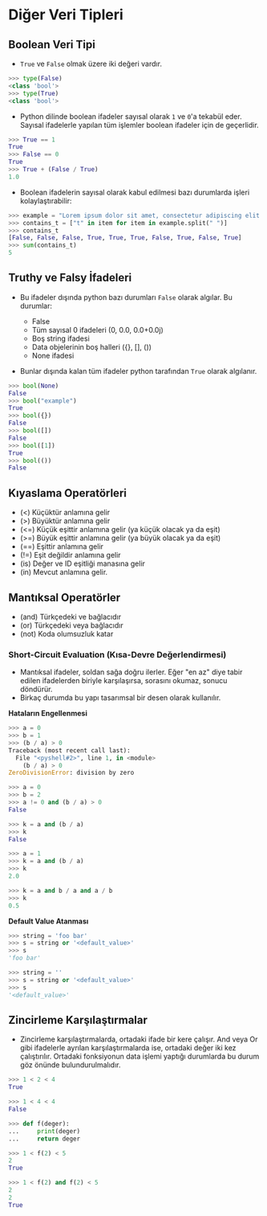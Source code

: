# Diğer Veri Tipleri

## Boolean Veri Tipi

* `True` ve `False` olmak üzere iki değeri vardır.

```python
>>> type(False)
<class 'bool'>
>>> type(True)
<class 'bool'>
```

- Python dilinde boolean ifadeler sayısal olarak `1` ve `0`'a tekabül eder. Sayısal ifadelerle yapılan tüm işlemler boolean ifadeler için de geçerlidir.

```python
>>> True == 1
True
>>> False == 0
True
>>> True + (False / True)
1.0
```

- Boolean ifadelerin sayısal olarak kabul edilmesi bazı durumlarda işleri kolaylaştırabilir:

```python
>>> example = "Lorem ipsum dolor sit amet, consectetur adipiscing elit. Vivamus pharetra."
>>> contains_t = ["t" in item for item in example.split(" ")]
>>> contains_t
[False, False, False, True, True, True, False, True, False, True]
>>> sum(contains_t)
5
```

## Truthy ve Falsy İfadeleri

- Bu ifadeler dışında python bazı durumları `False` olarak algılar. Bu durumlar:
    - False
    - Tüm sayısal 0 ifadeleri (0, 0.0, 0.0+0.0j)
    - Boş string ifadesi
    - Data objelerinin boş halleri ({}, [], ())
    - None ifadesi

- Bunlar dışında kalan tüm ifadeler python tarafından `True` olarak algılanır.

```python
>>> bool(None)
False
>>> bool("example")
True
>>> bool({})
False
>>> bool([])
False
>>> bool([1])
True
>>> bool(())
False
```
## Kıyaslama Operatörleri

- (<) Küçüktür anlamına gelir
- (>) Büyüktür anlamına gelir
- (<=) Küçük eşittir anlamına gelir (ya küçük olacak ya da eşit)
- (>=) Büyük eşittir anlamına gelir (ya büyük olacak ya da eşit)
- (==) Eşittir anlamına gelir
- (!=) Eşit değildir anlamına gelir
- (is) Değer ve ID eşitliği manasına gelir
- (in) Mevcut anlamına gelir.

## Mantıksal Operatörler

- (and) Türkçedeki ve bağlacıdır
- (or) Türkçedeki veya bağlacıdır
- (not) Koda olumsuzluk katar

### Short-Circuit Evaluation (Kısa-Devre Değerlendirmesi)

- Mantıksal ifadeler, soldan sağa doğru ilerler. Eğer "en az" diye tabir edilen ifadelerden biriyle karşılaşırsa, sorasını okumaz, sonucu döndürür.
- Birkaç durumda bu yapı tasarımsal bir desen olarak kullanılır. 

**Hataların Engellenmesi**

```python
>>> a = 0
>>> b = 1
>>> (b / a) > 0
Traceback (most recent call last):
  File "<pyshell#2>", line 1, in <module>
    (b / a) > 0
ZeroDivisionError: division by zero

>>> a = 0
>>> b = 2
>>> a != 0 and (b / a) > 0
False

>>> k = a and (b / a)
>>> k
False

>>> a = 1
>>> k = a and (b / a)
>>> k
2.0

>>> k = a and b / a and a / b
>>> k
0.5
```

**Default Value Atanması**

```python
>>> string = 'foo bar'
>>> s = string or '<default_value>'
>>> s
'foo bar'

>>> string = ''
>>> s = string or '<default_value>'
>>> s
'<default_value>'
```

## Zincirleme Karşılaştırmalar

- Zincirleme karşılaştırmalarda, ortadaki ifade bir kere çalışır. And veya Or gibi ifadelerle ayrılan karşılaştırmalarda ise, ortadaki değer iki kez çalıştırılır. Ortadaki fonksiyonun data işlemi yaptığı durumlarda bu durum göz önünde bulundurulmalıdır.

```python
>>> 1 < 2 < 4
True

>>> 1 < 4 < 4
False

>>> def f(deger):
...     print(deger)
...     return deger

>>> 1 < f(2) < 5
2
True

>>> 1 < f(2) and f(2) < 5
2
2
True
```